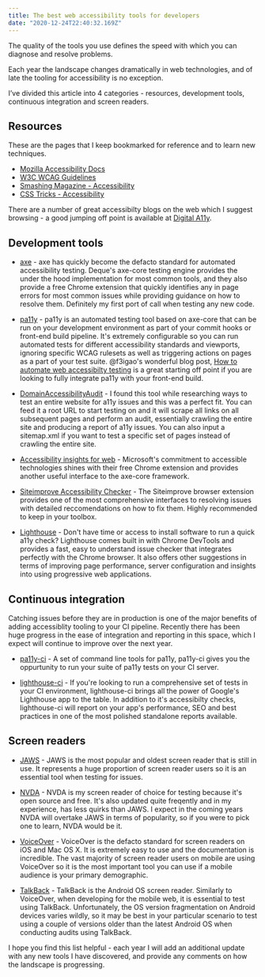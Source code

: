 ```yaml
---
title: The best web accessibility tools for developers
date: "2020-12-24T22:40:32.169Z"
---
```


The quality of the tools you use defines the speed with which you can diagnose and resolve problems. 

Each year the landscape changes dramatically in web technologies, and of late the tooling for accessibility is no exception.

I’ve divided this article into 4 categories - resources, development tools, continuous integration and screen readers.

## Resources

These are the pages that I keep bookmarked for reference and to learn new techniques.

* [Mozilla Accessibility Docs](https://developer.mozilla.org/en-US/docs/Web/Accessibility)
* [W3C WCAG Guidelines](https://www.w3.org/WAI/standards-guidelines/wcag/)
* [Smashing Magazine - Accessibility](https://www.smashingmagazine.com/category/accessibility)
* [CSS Tricks - Accessibility](https://css-tricks.com/tag/accessibility/)

There are a number of great accessibilty blogs on the web which I suggest browsing - a good jumping off point is available at [Digital A11y](https://www.digitala11y.com/accessibility-blogs/).

## Development tools

* [axe](https://www.deque.com/axe/) - axe has quickly become the defacto standard for automated accessibility testing. Deque's axe-core testing engine provides the under the hood implementation for most common tools, and they also provide a free Chrome extension that quickly identifies any in page errors for most common issues while providing guidance on how to resolve them. Definitely my first port of call when testing any new code. 

* [pa11y](https://github.com/pa11y/pa11y) - pa11y is an automated testing tool based on axe-core that can be run on your development environment as part of your commit hooks or front-end build pipeline. It's extremely configurable so you can run automated tests for different accessibility standards and viewports, ignoring specific WCAG rulesets as well as triggering actions on pages as a part of your test suite. @f3igao's wonderful blog post, [How to automate web accessibilty testing](https://medium.com/@f3igao/how-to-automate-web-accessibility-testing-921512bdd4bf) is a great starting off point if you are looking to fully integrate pa11y with your front-end build.

* [DomainAccessibilityAudit](https://github.com/MSU-NatSci/DomainAccessibilityAudit) - I found this tool while researching ways to test an entire website for a11y issues and this was a perfect fit. You can feed it a root URL to start testing on and it will scrape all links on all subsequent pages and perform an audit, essentially crawling the entire site and producing a report of a11y issues. You can also input a sitemap.xml if you want to test a specific set of pages instead of crawling the entire site.

* [Accessibility insights for web](https://accessibilityinsights.io/docs/en/web/overview/) - Microsoft's commitment to accessible technologies shines with their free Chrome extension and provides another useful interface to the axe-core framework. 

* [Siteimprove Accessibility Checker](https://chrome.google.com/webstore/detail/siteimprove-accessibility/efcfolpjihicnikpmhnmphjhhpiclljc) - The Siteimprove browser extension provides one of the most comprehensive interfaces to resolving issues with detailed reccomendations on how to fix them. Highly recommended to keep in your toolbox.

* [Lighthouse](https://developers.google.com/web/tools/lighthouse) - Don't have time or access to install software to run a quick a11y check? Lighthouse comes built in with Chrome DevTools and provides a fast, easy to understand issue checker that integrates perfectly with the Chrome browser. It also offers other suggestions in terms of improving page performance, server configuration and insights into using progressive web applications.

## Continuous integration

Catching issues before they are in production is one of the major benefits of adding accessiblity tooling to your CI pipeline. Recently there has been huge progress in the ease of integration and reporting in this space, which I expect will continue to improve over the next year.

* [pa11y-ci](https://github.com/pa11y/pa11y-ci) - A set of command line tools for pa11y, pa11y-ci gives you the oppurtunity to run your suite of pa11y tests on your CI server. 

* [lighthouse-ci](https://github.com/GoogleChrome/lighthouse-ci) - If you're looking to run a comprehensive set of tests in your CI environment, lighthouse-ci brings all the power of Google's Lighthouse app to the table. In addition to it's accessibilty checks, lighthouse-ci will report on your app's performance, SEO and best practices in one of the most polished standalone reports available.

## Screen readers

* [JAWS](https://www.freedomscientific.com/products/software/jaws/) - JAWS is the most popular and oldest screen reader that is still in use. It represents a huge proportion of screen reader users so it is an essential tool when testing for issues. 


* [NVDA](https://www.nvaccess.org/about-nvda/) - NVDA is my screen reader of choice for testing because it's open source and free. It's also updated quite freqently and in my experience, has less quirks than JAWS. I expect in the coming years NVDA will overtake JAWS in terms of popularity, so if you were to pick one to learn, NVDA would be it.



* [VoiceOver](https://help.apple.com/voiceover/info/guide/) - VoiceOver is the defacto standard for screen readers on iOS and Mac OS X. It is extremely easy to use and the documentation is incredible. The vast majority of screen reader users on mobile are using VoiceOver so it is the most important tool you can use if a mobile audience is your primary demographic.

* [TalkBack](https://support.google.com/accessibility/android/answer/6283677?hl=en) - TalkBack is the Android OS screen reader. Similarly to VoiceOver, when developing for the mobile web, it is essential to test using TalkBack. Unfortunately, the OS version fragmentation on Android devices varies wildly, so it may be best in your particular scenario to test using a couple of versions older than the latest Android OS when conducting audits using TalkBack.

I hope you find this list helpful - each year I will add an additional update with any new tools I have discovered, and provide any comments on how the landscape is progressing.